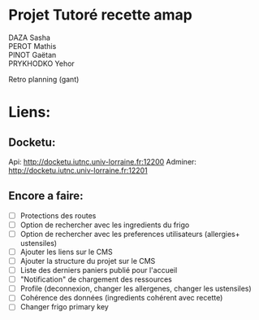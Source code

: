 # Projet Tutoré recette amap
DAZA Sasha  
PEROT Mathis  
PINOT Gaëtan  
PRYKHODKO Yehor  

Retro planning (gant)

# Liens:
## Docketu:
Api: <http://docketu.iutnc.univ-lorraine.fr:12200>
Adminer: <http://docketu.iutnc.univ-lorraine.fr:12201>

## Encore a faire:
- [ ] Protections des routes
- [ ] Option de rechercher avec les ingredients du frigo
- [ ] Option de rechercher avec les preferences utilisateurs (allergies+ ustensiles)
- [ ] Ajouter les liens sur le CMS
- [ ] Ajouter la structure du projet sur le CMS
- [ ] Liste des derniers paniers publié pour l'accueil
- [ ] "Notification" de chargement des ressources 
- [ ] Profile (deconnexion, changer les allergenes, changer les ustensiles)
- [ ] Cohérence des données (ingredients cohérent avec recette)
- [ ] Changer frigo primary key
